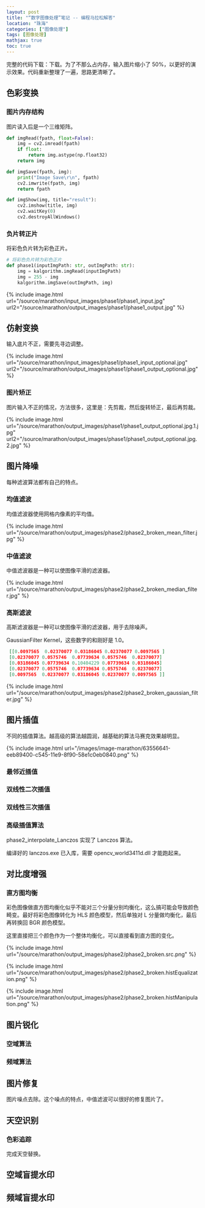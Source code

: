 ```yaml
---
layout: post
title: "“数字图像处理”笔记 -- 编程马拉松解答"
location: "珠海"
categories: ["图像处理"]
tags: [图像处理]
mathjax: true
toc: true
---
```


完整的代码下载：下载。为了不那么占内存，输入图片缩小了 50%，以更好的演示效果。代码重新整理了一遍，思路更清晰了。


## 色彩变换


### 图片内存结构

图片读入后是一个三维矩阵。

```python
def imgRead(fpath, float=False):
    img = cv2.imread(fpath)
    if float:
        return img.astype(np.float32)
    return img

def imgSave(fpath, img):
    print("Image Save\r\n", fpath)
    cv2.imwrite(fpath, img)
    return fpath

def imgShow(img, title="result"):
    cv2.imshow(title, img)
    cv2.waitKey(0)
    cv2.destroyAllWindows()
```


### 负片转正片

将彩色负片转为彩色正片。

```python
# 将彩色负片转为彩色正片
def phase1(inputImgPath: str, outImgPath: str):
    img = kalgorithm.imgRead(inputImgPath)
    img = 255 - img
    kalgorithm.imgSave(outImgPath, img)
```

{% include image.html url="/source/marathon/input_images/phase1/phase1_input.jpg"
url2="/source/marathon/output_images/phase1/phase1_output.jpg" %}


## 仿射变换

输入底片不正，需要先寻边调整。

{% include image.html url="/source/marathon/input_images/phase1/phase1_input_optional.jpg"
url2="/source/marathon/output_images/phase1/phase1_output_optional.jpg" %}


### 图片矫正

图片输入不正的情况，方法很多，这里是：先剪裁，然后旋转矫正，最后再剪裁。

{% include image.html url="/source/marathon/output_images/phase1/phase1_output_optional.jpg.1.jpg"
url2="/source/marathon/output_images/phase1/phase1_output_optional.jpg.2.jpg" %}


## 图片降噪

每种滤波算法都有自己的特点。


### 均值滤波

均值滤波器使用网格内像素的平均值。

{% include image.html url="/source/marathon/output_images/phase2/phase2_broken_mean_filter.jpg" %}


### 中值滤波

中值滤波器是一种可以使图像平滑的滤波器。

{% include image.html url="/source/marathon/output_images/phase2/phase2_broken_median_filter.jpg" %}


### 高斯滤波

高斯滤波器是一种可以使图像平滑的滤波器，用于去除噪声。

GaussianFilter Kernel，这些数字的和刚好是 1.0。

```json
 [[0.0097565  0.02370077 0.03186045 0.02370077 0.0097565 ]
 [0.02370077 0.0575746  0.07739634 0.0575746  0.02370077]
 [0.03186045 0.07739634 0.10404229 0.07739634 0.03186045]
 [0.02370077 0.0575746  0.07739634 0.0575746  0.02370077]
 [0.0097565  0.02370077 0.03186045 0.02370077 0.0097565 ]]
```

{% include image.html url="/source/marathon/output_images/phase2/phase2_broken_gaussian_filter.jpg" %}


## 图片插值

不同的插值算法。越高级的算法越圆润，越基础的算法马赛克效果越明显。

{% include image.html url="/images/image-marathon/63556641-eeb89400-c545-11e9-8f90-58e1c0eb0840.png" %}


### 最邻近插值


### 双线性二次插值


### 双线性三次插值


### 高级插值算法

phase2_interpolate_Lanczos 实现了 Lanczos 算法。

编译好的 lanczos.exe 已入库，需要 opencv_world3411d.dll 才能跑起来。


## 对比度增强


### 直方图均衡

彩色图像做直方图均衡化似乎不能对三个分量分别均衡化，这么搞可能会导致颜色畸变。最好将彩色图像转化为 HLS 颜色模型，然后单独对 L 分量做均衡化，最后再转换回 BGR 颜色模型。

这里直接把三个颜色作为一个整体均衡化，可以直接看到直方图的变化。

{% include image.html url="/source/marathon/output_images/phase2/phase2_broken.src.png" %}

{% include image.html url="/source/marathon/output_images/phase2/phase2_broken.histEqualization.png" %}

{% include image.html url="/source/marathon/output_images/phase2/phase2_broken.histManipulation.png" %}


## 图片锐化


### 空域算法


### 频域算法


## 图片修复

图片噪点去除。这个噪点的特点，中值滤波可以很好的修复图片了。


## 天空识别


### 色彩追踪

完成天空替换。


## 空域盲提水印


## 频域盲提水印
